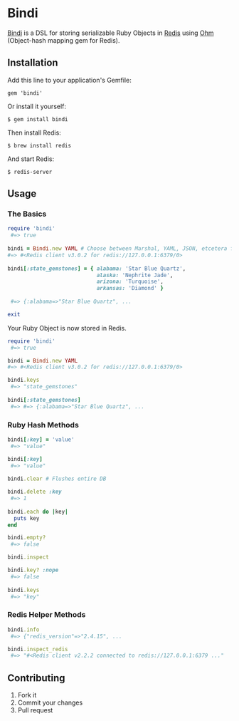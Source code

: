 # Bindi

[Bindi](https://github.com/Havenwood/bindi) is a DSL for storing serializable Ruby Objects in [Redis](http://redis.io/) using [Ohm](http://ohm.keyvalue.org/) (Object-hash mapping gem for Redis).

## Installation

Add this line to your application's Gemfile:

    gem 'bindi'

Or install it yourself:

    $ gem install bindi

Then install Redis:

    $ brew install redis
	
And start Redis:
 
    $ redis-server
	
## Usage

### The Basics

```ruby
require 'bindi'
 #=> true
 
bindi = Bindi.new YAML # Choose between Marshal, YAML, JSON, etcetera for serializing.
#=> #<Redis client v3.0.2 for redis://127.0.0.1:6379/0>
 
bindi[:state_gemstones] = { alabama: 'Star Blue Quartz',
                            alaska: 'Nephrite Jade', 
                            arizona: 'Turquoise', 
                            arkansas: 'Diamond' }
							  
 #=> {:alabama=>"Star Blue Quartz", ...

exit
```

Your Ruby Object is now stored in Redis.

```ruby
require 'bindi'
 #=> true

bindi = Bindi.new YAML
#=> #<Redis client v3.0.2 for redis://127.0.0.1:6379/0>

bindi.keys
 #=> "state_gemstones"
 
bindi[:state_gemstones]
 #=> #=> {:alabama=>"Star Blue Quartz", ...
```

### Ruby Hash Methods

```ruby
bindi[:key] = 'value'
 #=> "value"

bindi[:key]
 #=> "value"
 
bindi.clear # Flushes entire DB

bindi.delete :key
 #=> 1
 
bindi.each do |key|
  puts key
end

bindi.empty?
 #=> false

bindi.inspect

bindi.key? :nope
 #=> false
 
bindi.keys
 #=> "key"
```

### Redis Helper Methods

```ruby
bindi.info
 #=> {"redis_version"=>"2.4.15", ...

bindi.inspect_redis
 #=> "#<Redis client v2.2.2 connected to redis://127.0.0.1:6379 ..."
```

## Contributing

1. Fork it
2. Commit your changes
3. Pull request
